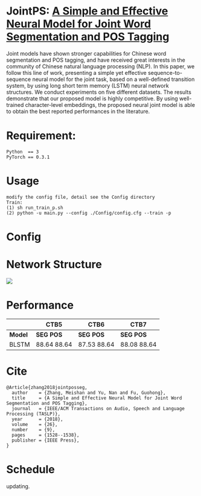 # JointPS: [A Simple and Effective Neural Model for Joint Word Segmentation and POS Tagging](https://zhangmeishan.github.io/ChineseLexicalProcessing.pdf)
Joint models have shown stronger capabilities for Chinese word segmentation and POS tagging, and have received
great interests in the community of Chinese natural language processing (NLP). In this paper, we follow this line of work, presenting a simple yet effective sequence-to-sequence neural model for the joint task, based on a well-defined transition system, by using long short term memory (LSTM) neural network structures. We conduct experiments on five different datasets. The results demonstrate that our proposed model is highly competitive. By using well-trained character-level embeddings, the proposed neural joint model is able to obtain the best reported performances in the literature.


# Requirement:
	Python  == 3  
	PyTorch == 0.3.1

# Usage  
	modify the config file, detail see the Config directory
	Train:
	(1) sh run_train_p.sh
	(2) python -u main.py --config ./Config/config.cfg --train -p 

# Config


# Network Structure
![](https://i.imgur.com/wIAMutu.png)

# Performance


|  | CTB5 | CTB6 | CTB7 |  
| ------------------------ | ----------------------- | ----------------------- | ----------------------- |  
| **Model** | **SEG** **POS** | **SEG**	**POS** | **SEG**	**POS** |  
| BLSTM | 88.64	88.64 | 87.53	88.64 | 88.08	88.64 |  



# Cite
	@Article{zhang2018jointposseg,  
	  author    = {Zhang, Meishan and Yu, Nan and Fu, Guohong},  
	  title     = {A Simple and Effective Neural Model for Joint Word Segmentation and POS Tagging},  
	  journal   = {IEEE/ACM Transactions on Audio, Speech and Language Processing (TASLP)},  
	  year      = {2018},  
	  volume    = {26},  
	  number    = {9},
	  pages     = {1528--1538},
	  publisher = {IEEE Press},
	}

# Schedule
updating.